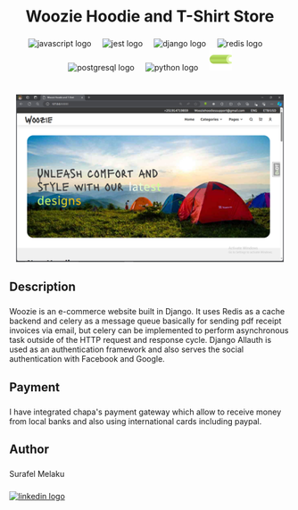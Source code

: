 <h1 align="center">Woozie Hoodie and T-Shirt Store</h1>

###

<div align="center">
  <img src="https://cdn.jsdelivr.net/gh/devicons/devicon/icons/javascript/javascript-original.svg" height="40" alt="javascript logo"  />
  <img width="12" />
  <img src="https://cdn.jsdelivr.net/gh/devicons/devicon/icons/jest/jest-plain.svg" height="40" alt="jest logo"  />
  <img width="12" />
  <img src="https://cdn.jsdelivr.net/gh/devicons/devicon/icons/django/django-plain.svg" height="40" alt="django logo"  />
  <img width="12" />
  <img src="https://cdn.jsdelivr.net/gh/devicons/devicon/icons/redis/redis-original.svg" height="40" alt="redis logo"  />
  <img width="12" />
  <img src="https://cdn.jsdelivr.net/gh/devicons/devicon/icons/postgresql/postgresql-original.svg" height="40" alt="postgresql logo"  />
  <img width="12" />
  <img src="https://cdn.jsdelivr.net/gh/devicons/devicon/icons/python/python-original.svg" height="40" alt="python logo"  />
  <img width="12" />
  <img src="https://github.com/Suralmk/Woozie-Hoodies/blob/main/shop/static/img/pngegg%20(16).png" height="40" alt="celery logo"  />
</div>

###

<br clear="both">

<div align="center">
  <img height="300" src="https://github.com/Suralmk/Woozie-Hoodies/blob/main/shop/static/img/Screenshot%20(420).png"  />
</div>

###

<h2 align="left">Description</h2>

###

<p align="left">Woozie is an e-commerce  website built in Django. It uses Redis as a cache backend and celery as a message queue  basically for sending pdf receipt invoices via email, but celery can be implemented to perform asynchronous task outside  of the HTTP request and response cycle. Django Allauth is used as an authentication framework and also serves the social authentication with Facebook and Google.</p>

###

<h2 align="left">Payment</h2>

###

<p align="left">I have integrated chapa's payment gateway which allow to receive money from local banks and also  using international cards including  paypal.</p>

###

<h2 align="left">Author</h2>

###

<p align="left">Surafel Melaku</p>

###

<div align="left">
  <a href="https://linkedin.com/in/surafel-melaku-298421235" target="_blank">
    <img src="https://raw.githubusercontent.com/maurodesouza/profile-readme-generator/master/src/assets/icons/social/linkedin/default.svg" width="52" height="40" alt="linkedin logo"  />
  </a>
</div>

###
